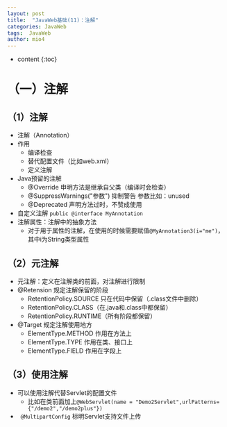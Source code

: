 ```yaml
---
layout: post
title:  "JavaWeb基础(11)：注解"
categories: JavaWeb
tags:  JavaWeb
author: mio4
---
```


* content
{:toc}








# （一）注解
## （1）注解

 - 注解（Annotation）
 - 作用
	 - 编译检查
	 - 替代配置文件（比如web.xml）
	 - 定义注解
 - Java预留的注解
	 - @Override 申明方法是继承自父类（编译时会检查）
	 - @SuppressWarnings("参数") 抑制警告 参数比如：unused
	 - @Deprecated  声明方法过时，不赞成使用
 - 自定义注解 ```public @interface MyAnnotation```
 - 注解属性：注解中的抽象方法
	 - 对于用于属性的注解，在使用的时候需要赋值```@MyAnnotation3(i="me")```，其中i为String类型属性

## （2）元注解

 - 元注解：定义在注解类的前面，对注解进行限制 
 - @Retension 规定注解保留的阶段
	 - RetentionPolicy.SOURCE 只在代码中保留（.class文件中删除）
	 - RetentionPolicy.CLASS（在.java和.class中都保留）
	 - RetentionPolicy.RUNTIME（所有阶段都保留）
 - @Target 规定注解使用地方
	 - ElementType.METHOD 作用在方法上
	 - ElementType.TYPE 作用在类、接口上
	 - ElementType.FIELD 作用在字段上


## （3）使用注解

 - 可以使用注解代替Servlet的配置文件
	 -  比如在类前面加上```@WebServlet(name = "Demo2Servlet",urlPatterns={"/demo2","/demo2plus"})```
 - ``` @MultipartConfig``` 标明Servlet支持文件上传   